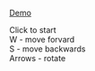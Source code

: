 [Demo](https://ahaodas.github.io/3d-on-css/)

Click to start\
W - move forvard\
S - move backwards\
Arrows - rotate
